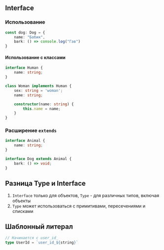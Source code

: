 
## Interface

### Использование
```ts
const dog: Dog = {
	name: "Бобик",
	bark: () => console.log("Гав")
}
```

#### Использование с классами
```ts
interface Human {
	name: string;
}

class Woman implements Human {
	sex: string = 'woman';
	name: string;

	constructor(name: string) {
		this.name = name;
	}
}
```

### Расширение `extends`
```ts
interface Animal {
	name: string;
}

interface Dog extends Animal {
	bark: () => void;
}
```

## Разница Type и Interface
1. `Interface` только для объектов, `Type` - для различных типов, включая объекты
2. `Type` может использоваться с примитивами, пересечениями и списками


## Шаблонный литерал

```ts
// Начинается с user_id_
type UserId = `user_id_${string}`
```